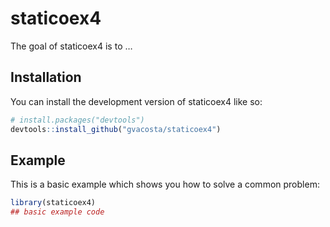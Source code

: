 
<!-- README.md is generated from README.Rmd. Please edit that file -->

# staticoex4

<!-- badges: start -->
<!-- badges: end -->

The goal of staticoex4 is to …

## Installation

You can install the development version of staticoex4 like so:

``` r
# install.packages("devtools")
devtools::install_github("gvacosta/staticoex4")
```

## Example

This is a basic example which shows you how to solve a common problem:

``` r
library(staticoex4)
## basic example code
```
